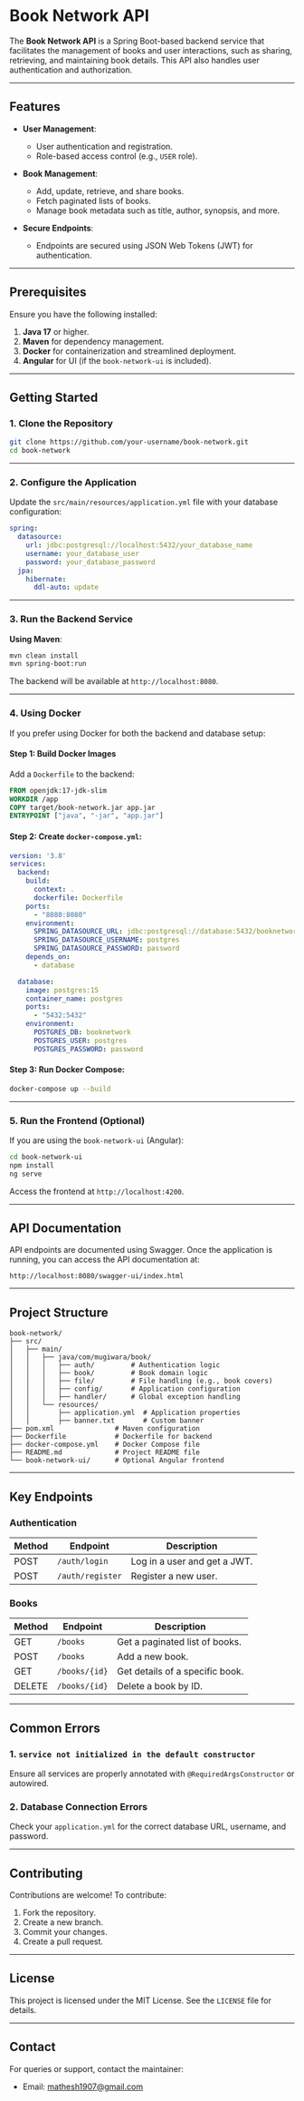 # Book Network API

The **Book Network API** is a Spring Boot-based backend service that facilitates the management of books and user interactions, such as sharing, retrieving, and maintaining book details. This API also handles user authentication and authorization.

---

## Features

- **User Management**:  
  - User authentication and registration.  
  - Role-based access control (e.g., `USER` role).  

- **Book Management**:  
  - Add, update, retrieve, and share books.  
  - Fetch paginated lists of books.  
  - Manage book metadata such as title, author, synopsis, and more.  

- **Secure Endpoints**:  
  - Endpoints are secured using JSON Web Tokens (JWT) for authentication.

---

## Prerequisites

Ensure you have the following installed:

1. **Java 17** or higher.
2. **Maven** for dependency management.
3. **Docker** for containerization and streamlined deployment.
4. **Angular** for UI (if the `book-network-ui` is included).

---

## Getting Started

### 1. Clone the Repository

```bash
git clone https://github.com/your-username/book-network.git
cd book-network
```

---

### 2. Configure the Application

Update the `src/main/resources/application.yml` file with your database configuration:

```yaml
spring:
  datasource:
    url: jdbc:postgresql://localhost:5432/your_database_name
    username: your_database_user
    password: your_database_password
  jpa:
    hibernate:
      ddl-auto: update
```

---

### 3. Run the Backend Service

**Using Maven**:

```bash
mvn clean install
mvn spring-boot:run
```

The backend will be available at `http://localhost:8080`.

---

### 4. Using Docker

If you prefer using Docker for both the backend and database setup:

#### Step 1: Build Docker Images

Add a `Dockerfile` to the backend:

```dockerfile
FROM openjdk:17-jdk-slim
WORKDIR /app
COPY target/book-network.jar app.jar
ENTRYPOINT ["java", "-jar", "app.jar"]
```

#### Step 2: Create `docker-compose.yml`:

```yaml
version: '3.8'
services:
  backend:
    build:
      context: .
      dockerfile: Dockerfile
    ports:
      - "8080:8080"
    environment:
      SPRING_DATASOURCE_URL: jdbc:postgresql://database:5432/booknetwork
      SPRING_DATASOURCE_USERNAME: postgres
      SPRING_DATASOURCE_PASSWORD: password
    depends_on:
      - database

  database:
    image: postgres:15
    container_name: postgres
    ports:
      - "5432:5432"
    environment:
      POSTGRES_DB: booknetwork
      POSTGRES_USER: postgres
      POSTGRES_PASSWORD: password
```

#### Step 3: Run Docker Compose:

```bash
docker-compose up --build
```

---

### 5. Run the Frontend (Optional)

If you are using the `book-network-ui` (Angular):

```bash
cd book-network-ui
npm install
ng serve
```

Access the frontend at `http://localhost:4200`.

---

## API Documentation

API endpoints are documented using Swagger. Once the application is running, you can access the API documentation at:

```
http://localhost:8080/swagger-ui/index.html
```

---

## Project Structure

```plaintext
book-network/
├── src/
│   ├── main/
│   │   ├── java/com/mugiwara/book/
│   │   │   ├── auth/         # Authentication logic
│   │   │   ├── book/         # Book domain logic
│   │   │   ├── file/         # File handling (e.g., book covers)
│   │   │   ├── config/       # Application configuration
│   │   │   ├── handler/      # Global exception handling
│   │   └── resources/
│   │       ├── application.yml  # Application properties
│   │       ├── banner.txt       # Custom banner
├── pom.xml               # Maven configuration
├── Dockerfile            # Dockerfile for backend
├── docker-compose.yml    # Docker Compose file
├── README.md             # Project README file
└── book-network-ui/      # Optional Angular frontend
```

---

## Key Endpoints

### Authentication

| Method | Endpoint        | Description                  |
|--------|-----------------|------------------------------|
| POST   | `/auth/login`   | Log in a user and get a JWT. |
| POST   | `/auth/register`| Register a new user.         |

### Books

| Method | Endpoint           | Description                  |
|--------|--------------------|------------------------------|
| GET    | `/books`           | Get a paginated list of books. |
| POST   | `/books`           | Add a new book.             |
| GET    | `/books/{id}`      | Get details of a specific book. |
| DELETE | `/books/{id}`      | Delete a book by ID.        |

---

## Common Errors

### 1. `service not initialized in the default constructor`
Ensure all services are properly annotated with `@RequiredArgsConstructor` or autowired.

### 2. Database Connection Errors
Check your `application.yml` for the correct database URL, username, and password.

---

## Contributing

Contributions are welcome! To contribute:

1. Fork the repository.
2. Create a new branch.
3. Commit your changes.
4. Create a pull request.

---

## License

This project is licensed under the MIT License. See the `LICENSE` file for details.

---

## Contact

For queries or support, contact the maintainer:

- Email: [mathesh1907@gmail.com](mailto:mathesh1907@gmail.com)
```
